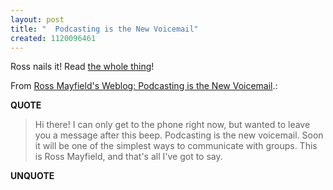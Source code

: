 ```yaml
---
layout: post
title: "  Podcasting is the New Voicemail"
created: 1120096461
---
```

<p>Ross nails it! Read <a href="http://ross.typepad.com/blog/2005/06/podcasting_is_t.html">the whole thing</a>!
</p><p>From <a href="http://ross.typepad.com/blog/2005/06/podcasting_is_t.html">Ross Mayfield's Weblog: Podcasting is the New Voicemail</a>.:</p>
<p><b>QUOTE</b></p><blockquote><p>Hi there!  I can only get to the phone right now, but wanted to leave you a message after this beep.  Podcasting is the new voicemail.  Soon it will be one of the simplest ways to communicate with groups.  This is Ross Mayfield, and that's all I've got to say.</p>
</blockquote><p><b>UNQUOTE</b></p>



